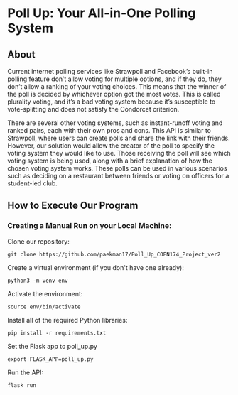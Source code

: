 # Poll Up: Your All-in-One Polling System

## About

Current internet polling services like Strawpoll and Facebook’s built-in polling feature don’t allow voting for multiple
options, and if they do, they don’t allow a ranking of your voting choices. This means that the winner of the poll is
decided by whichever option got the most votes. This is called plurality voting, and it’s a bad voting system because
it’s susceptible to vote-splitting and does not satisfy the Condorcet criterion.

There are several other voting systems, such as instant-runoff voting and ranked pairs, each with their own pros and
cons. This API is similar to Strawpoll, where users can create polls and share the link with their friends. However,
our solution would allow the creator of the poll to specify the voting system they would like to use. Those receiving
the poll will see which voting system is being used, along with a brief explanation of how the chosen voting system
works. These polls can be used in various scenarios such as deciding on a restaurant between friends or voting on
officers for a student-led club.

## How to Execute Our Program

### Creating a Manual Run on your Local Machine:

Clone our repository:

```git clone https://github.com/paekman17/Poll_Up_COEN174_Project_ver2 ```

Create a virtual environment (if you don't have one already):

```python3 -m venv env```

Activate the environment:

```source env/bin/activate```

Install all of the required Python libraries:

```pip install -r requirements.txt```

Set the Flask app to poll_up.py

```export FLASK_APP=poll_up.py```

Run the API:

```flask run ```

